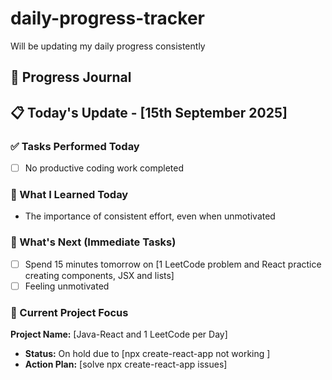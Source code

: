 # daily-progress-tracker

Will be updating my daily progress consistently

## 🚀 Progress Journal

## 📋 Today's Update - [15th September 2025]

### ✅ Tasks Performed Today

- [ ] No productive coding work completed

### 🧠 What I Learned Today

- The importance of consistent effort, even when unmotivated

### 🚀 What's Next (Immediate Tasks)

- [ ] Spend 15 minutes tomorrow on [1 LeetCode problem and React practice creating components, JSX and lists]
- [ ] Feeling unmotivated

### 🔧 Current Project Focus

**Project Name:** [Java-React and 1 LeetCode per Day]

- **Status:** On hold due to [npx create-react-app not working ]
- **Action Plan:** [solve npx create-react-app issues]
